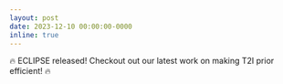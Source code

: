 ```yaml
---
layout: post
date: 2023-12-10 00:00:00-0000
inline: true
---
```


:fire: ECLIPSE released! Checkout out our latest work on making T2I prior efficient! :fire: